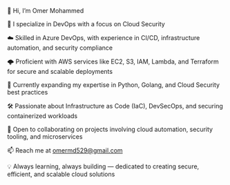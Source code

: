 👋 Hi, I’m Omer Mohammed

🔐 I specialize in DevOps with a focus on Cloud Security

☁️ Skilled in Azure DevOps, with experience in CI/CD, infrastructure automation, and security compliance

🌩️ Proficient with AWS services like EC2, S3, IAM, Lambda, and Terraform for secure and scalable deployments

🧠 Currently expanding my expertise in Python, Golang, and Cloud Security best practices

🛠️ Passionate about Infrastructure as Code (IaC), DevSecOps, and securing containerized workloads

🤝 Open to collaborating on projects involving cloud automation, security tooling, and microservices

📫 Reach me at omermd529@gmail.com

💡 Always learning, always building — dedicated to creating secure, efficient, and scalable cloud solutions



<!---
omermd529/omermd529 is a ✨ special ✨ repository because its `README.md` (this file) appears on your GitHub profile.
You can click the Preview link to take a look at your changes.
--->
